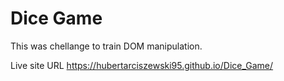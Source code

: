 # Dice Game
This was chellange to train DOM manipulation.

Live site URL https://hubertarciszewski95.github.io/Dice_Game/

